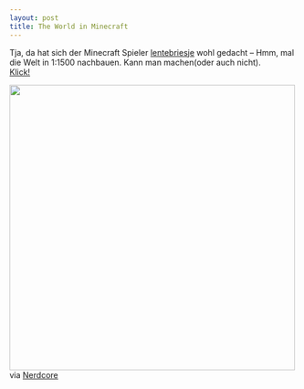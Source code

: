 ```yaml
---
layout: post
title: The World in Minecraft
---
```


<p>Tja, da hat sich der Minecraft Spieler <a href="http://www.planetminecraft.com/member/lentebriesje/">lentebriesje</a> wohl gedacht – Hmm, mal die Welt in 1:1500 nachbauen. Kann man machen(oder auch nicht).<br />
<a href="http://www.planetminecraft.com/blog/the-recreation-of-the-earth-11500-scale?utm_source=feedburner&amp;utm_medium=feed&amp;utm_campaign=Feed%3A+NerdcoreRSS2+%28Crackajack%29">Klick!</a></p>

<p><img src="http://i.imgur.com/HZ1wR.jpg" width="500px" class="img-polaroid"/><br />
via <a href="http://www.crackajack.com">Nerdcore</a></p>

